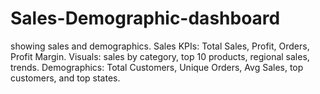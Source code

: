 # Sales-Demographic-dashboard
showing sales and demographics. Sales KPIs: Total Sales, Profit, Orders, Profit Margin. Visuals: sales by category, top 10 products, regional sales, trends. Demographics: Total Customers, Unique Orders, Avg Sales, top customers, and top states.
